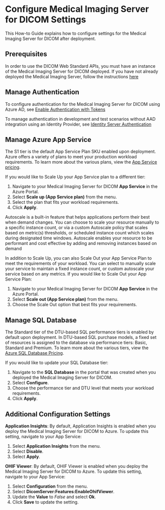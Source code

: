 # Configure Medical Imaging Server for DICOM Settings

This How-to Guide explains how to configure settings for the Medical Imaging Server for DICOM after deployment.

## Prerequisites

In order to use the DICOM Web Standard APIs, you must have an instance of the Medical Imaging Server for DICOM deployed. If you have not already deployed the Medical Imaging Server, follow the instructions [here](../quickstarts/deploy-via-azure.md)

## Manage Authentication

To configure authentication for the Medical Imaging Server for DICOM using Azure AD, see [Enable Authentication with Tokens](../docs/how-to-guides/enable-authentication-with-tokens.md)

To manage authentication in development and test scenarios without AAD integration using an Identity Provider, see [Identity Server Authentication](../development/identity-server-authentication.md)

## Manage Azure App Service

The S1 tier is the default App Service Plan SKU enabled upon deployment. Azure offers a variety of plans to meet your production workload requirements. To learn more about the various plans, view the [App Service pricing](https://azure.microsoft.com/en-us/pricing/details/app-service/windows/).

If you would like to Scale Up your App Service plan to a different tier:

1. Navigate to your Medical Imaging Server for DICOM **App Service** in the Azure Portal.
1. Select **Scale up (App Service plan)** from the menu.
1. Select the plan that fits your workload requirements.
1. Click **Apply**.

Autoscale is a built-in feature that helps applications perform their best when demand changes. You can choose to scale your resource manually to a specific instance count, or via a custom Autoscale policy that scales based on metric(s) thresholds, or scheduled instance count which scales during designated time windows. Autoscale enables your resource to be performant and cost effective by adding and removing instances based on demand

In addition to Scale Up, you can also Scale Out your App Service Plan to meet the requirements of your workload. You can select to manually scale your service to maintain a fixed instance count, or custom autoscale your service based on any metrics. If you would like to Scale Out your App Service Plan:

1. Navigate to your Medical Imaging Server for DICOM **App Service** in the Azure Portal.
1. Select **Scale out (App Service plan)** from the menu.
1. Choose the Scale Out option that best fits your requirements.

## Manage SQL Database

The Standard tier of the DTU-based SQL performance tiers is enabled by default upon deployment. In DTU-based SQL purchase models, a fixed set of resources is assigned to the database via performance tiers: Basic, Standard and Premium. To learn more about the various tiers, view the [Azure SQL Database Pricing](https://azure.microsoft.com/en-us/pricing/details/sql-database/single/).

If you would like to update your SQL Database tier:

1. Navigate to the **SQL Database** in the portal that was created when you deployed the Medical Imaging Server for DICOM.
1. Select **Configure**.
1. Choose the performance tier and DTU level that meets your workload requirements.
1. Click **Apply**.

## Additional Configuration Settings

**Application Insights**: By default, Application Insights is enabled when you deploy the Medical Imaging Server for DICOM to Azure. To update this setting, navigate to your App Service:

1. Select **Application Insights** from the menu.
1. Select **Disable**.
1. Select **Apply**.

**OHIF Viewer**: By default, OHIF Viewer is enabled when you deploy the Medical Imaging Server for DICOM to Azure. To update this setting, navigate to your App Service:

1. Select **Configuration** from the menu.
1. Select **DicomServer:Features:EnableOhifViewer**.
1. Update the **Value** to *False* and select **Ok**.
1. Click **Save** to update the setting.

